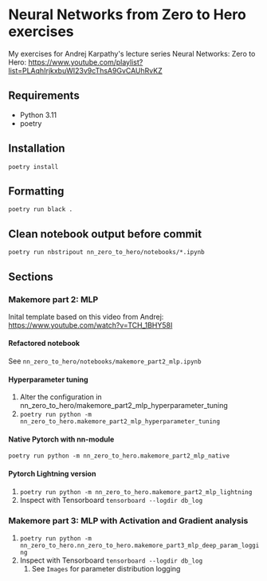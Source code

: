 # Neural Networks from Zero to Hero exercises

My exercises for Andrej Karpathy's lecture series Neural Networks: Zero to Hero:
https://www.youtube.com/playlist?list=PLAqhIrjkxbuWI23v9cThsA9GvCAUhRvKZ

## Requirements

* Python 3.11
* poetry

## Installation

`poetry install`

## Formatting

`poetry run black .`

## Clean notebook output before commit

`poetry run nbstripout nn_zero_to_hero/notebooks/*.ipynb`

## Sections

### Makemore part 2: MLP

Inital template based on this video from Andrej: https://www.youtube.com/watch?v=TCH_1BHY58I

#### Refactored notebook

See `nn_zero_to_hero/notebooks/makemore_part2_mlp.ipynb`

#### Hyperparameter tuning

1. Alter the configuration in nn_zero_to_hero/makemore_part2_mlp_hyperparameter_tuning
2. `poetry run python -m nn_zero_to_hero.makemore_part2_mlp_hyperparameter_tuning`

#### Native Pytorch with nn-module

`poetry run python -m nn_zero_to_hero.makemore_part2_mlp_native`

#### Pytorch Lightning version

1. `poetry run python -m nn_zero_to_hero.makemore_part2_mlp_lightning`
2. Inspect with Tensorboard `tensorboard --logdir db_log`

### Makemore part 3: MLP with Activation and Gradient analysis

1. `poetry run python -m nn_zero_to_hero.nn_zero_to_hero.makemore_part3_mlp_deep_param_logging`
2. Inspect with Tensorboard `tensorboard --logdir db_log`
    1. See `Images` for parameter distribution logging
